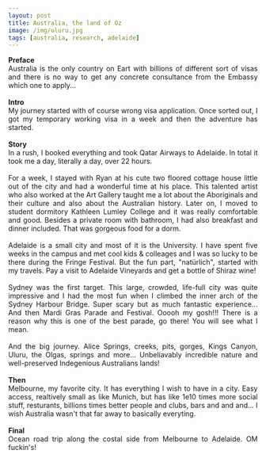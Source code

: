 ```yaml
---
layout: post
title: Australia, the land of Oz
image: /img/uluru.jpg
tags: [australia, research, adelaide]
---
```


<p align="justify">
<b>Preface</b>
<br>
Australia is the only country on Eart with billions of different sort of visas and there is no way to get any concrete consultance from the Embassy which one to apply...
<br><br>
<b>Intro</b>
<br>
My journey started with of course wrong visa application. Once sorted out, I got my temporary working visa in a week and then the adventure has started.
<br><br>
<b>Story</b>
<br>
In a rush, I booked everything and took Qatar Airways to Adelaide. In total it took me a day, literally a day, over 22 hours.
<br><br>
For a week, I stayed with Ryan at his cute two floored cottage house little out of the city and had a wonderful time at his place. This talented artist who also worked at the Art Gallery taught me a lot about the Aboriginals and their culture and also about the Australian history. Later on, I moved to student dormitory Kathleen Lumley College and it was really comfortable and good. Besides a private room with bathroom, I had also breakfast and dinner included. That was gorgeous food for a dorm.
<br><br>
Adelaide is a small city and most of it is the University. I have spent five weeks in the campus and met cool kids & colleages and I was so lucky to be there during the Fringe Festival. But the fun part, "natürlich", started with my travels. Pay a visit to Adelaide Vineyards and get a bottle of Shiraz wine!
<br><br>
Sydney was the first target. This large, crowded, life-full city was quite impressive and I had the most fun when I climbed the inner arch of the Sydney Harbour Bridge. Super scary but as much fantastic experience...
And then Mardi Gras Parade and Festival. Ooooh my gosh!!! There is a reason why this is one of the best parade, go there! You will see what I mean.
<br><br>
And the big journey. Alice Springs, creeks, pits, gorges, Kings Canyon, Uluru, the Olgas, springs and more... Unbeliavably incredible nature and well-preserved Indegenious Australians lands!
<br><br>
<b>Then</b>
<br>
Melbourne, my favorite city. It has everything I wish to have in a city. Easy access, realtively small as like Munich, but has like 1e10 times more social stuff, resturants, billions times better people and clubs, bars and and and... I wish Australia wasn't that far away to basically everyting.
<br><br>
<b>Final</b>
<br>
Ocean road trip along the costal side from Melbourne to Adelaide. OM fuckin's!
</p>